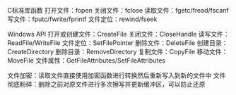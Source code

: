 C标准库函数
打开文件：fopen
关闭文件：fclose
读取文件：fgetc/fread/fscanf
写文件：fputc/fwrite/fprintf
文件定位：rewind/fseek

Windows API
打开或创建文件：CreateFile
关闭文件：CloseHandle
读写文件：ReadFile/WriteFile
文件定位：SetFilePointer
删除文件：DeleteFile
创建目录：CreateDirectory
删除目录：RemoveDirectory
复制文件：CopyFile
移动文件：MoveFile
文件属性：GetFileAttributes/SetFileAttributes

文件加密：读取文件直接使用加密函数进行转换然后重新写入到新的文件中
文件彻底粉碎：删除之前对原文件进行多次擦写并更新缓冲区，可以防止还原
